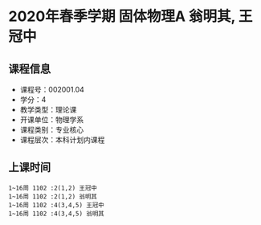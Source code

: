 # 2020年春季学期 固体物理A 翁明其, 王冠中






## 课程信息

- 课程号：002001.04
- 学分：4
- 教学类型：理论课
- 开课单位：物理学系
- 课程类别：专业核心
- 课程层次：本科计划内课程

## 上课时间

```
1~16周 1102 :2(1,2) 王冠中
1~16周 1102 :2(1,2) 翁明其
1~16周 1102 :4(3,4,5) 王冠中
1~16周 1102 :4(3,4,5) 翁明其
```

